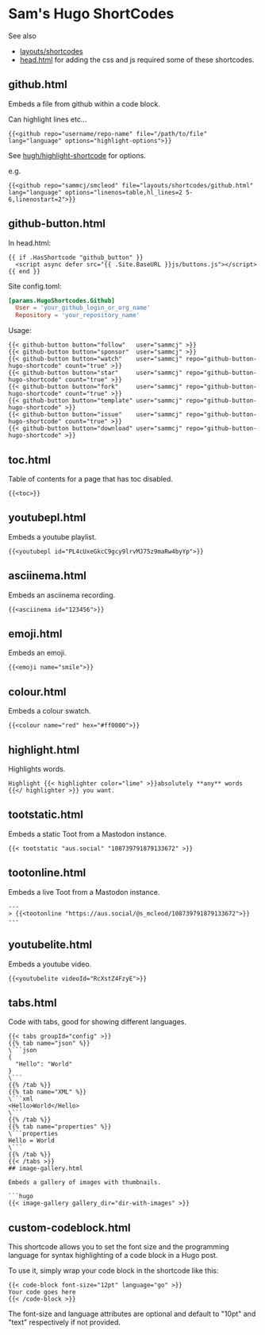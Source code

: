 # Sam's Hugo ShortCodes

See also

- [layouts/shortcodes](layouts/shortcodes)
- [head.html](layouts/partials/inject/head.html) for adding the css and js required some of these shortcodes.

## github.html

Embeds a file from github within a code block.

Can highlight lines etc...

```hugo
{{<github repo="username/repo-name" file="/path/to/file" lang="language" options="highlight-options">}}
```

See [hugh/highlight-shortcode](https://gohugo.io/content-management/syntax-highlighting/#highlight-shortcode) for options.

e.g.

```hugo
{{<github repo="sammcj/smcleod" file="layouts/shortcodes/github.html" lang="language" options="linenos=table,hl_lines=2 5-6,linenostart=2">}}
```

## github-button.html

In head.html:

```hugo
{{ if .HasShortcode "github_button" }}
  <script async defer src="{{ .Site.BaseURL }}js/buttons.js"></script>
{{ end }}
```

Site config.toml:

```toml
[params.HugoShortcodes.Github]
  User = 'your_github_login_or_org_name'
  Repository = 'your_repository_name'
```

Usage:

```hugo
{{< github-button button="follow"   user="sammcj" >}}
{{< github-button button="sponsor"  user="sammcj" >}}
{{< github-button button="watch"    user="sammcj" repo="github-button-hugo-shortcode" count="true" >}}
{{< github-button button="star"     user="sammcj" repo="github-button-hugo-shortcode" count="true" >}}
{{< github-button button="fork"     user="sammcj" repo="github-button-hugo-shortcode" count="true" >}}
{{< github-button button="template" user="sammcj" repo="github-button-hugo-shortcode" >}}
{{< github-button button="issue"    user="sammcj" repo="github-button-hugo-shortcode" count="true" >}}
{{< github-button button="download" user="sammcj" repo="github-button-hugo-shortcode" >}}
```

## toc.html

Table of contents for a page that has toc disabled.

```hugo
{{<toc>}}
```

## youtubepl.html

Embeds a youtube playlist.

```hugo
{{<youtubepl id="PL4cUxeGkcC9gcy9lrvMJ75z9maRw4byYp">}}
```

## asciinema.html

Embeds an asciinema recording.

```hugo
{{<asciinema id="123456">}}
```

## emoji.html

Embeds an emoji.

```hugo
{{<emoji name="smile">}}
```

## colour.html

Embeds a colour swatch.

```hugo
{{<colour name="red" hex="#ff0000">}}
```

## highlight.html

Highlights words.

```hugo
Highlight {{< highlighter color="lime" >}}absolutely **any** words {{</ highlighter >}} you want.
```

## tootstatic.html

Embeds a static Toot from a Mastodon instance.

```hugo
{{< tootstatic "aus.social" "108739791879133672" >}}
```

## tootonline.html

Embeds a live Toot from a Mastodon instance.

```hugo
---
> {{<tootonline "https://aus.social/@s_mcleod/108739791879133672">}}
---
```

## youtubelite.html

Embeds a youtube video.

```hugo
{{<youtubelite videoId="RcXstZ4FzyE">}}
```

## tabs.html

Code with tabs, good for showing different languages.

```hugo
{{< tabs groupId="config" >}}
{{% tab name="json" %}}
\```json
{
  "Hello": "World"
}
\```
{{% /tab %}}
{{% tab name="XML" %}}
\```xml
<Hello>World</Hello>
\```
{{% /tab %}}
{{% tab name="properties" %}}
\```properties
Hello = World
\```
{{% /tab %}}
{{< /tabs >}}
## image-gallery.html

Embeds a gallery of images with thumbnails.

```hugo
{{< image-gallery gallery_dir="dir-with-images" >}}
```

## custom-codeblock.html

This shortcode allows you to set the font size and the programming language for syntax highlighting of a code block in a Hugo post.

To use it, simply wrap your code block in the shortcode like this:

```
{{< code-block font-size="12pt" language="go" >}}
Your code goes here
{{< /code-block >}}
```

The font-size and language attributes are optional and default to "10pt" and "text" respectively if not provided.

